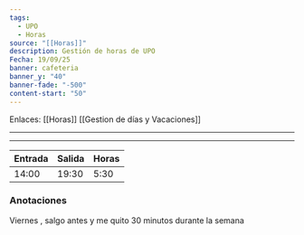 ```yaml
---
tags:
  - UPO
  - Horas
source: "[[Horas]]"
description: Gestión de horas de UPO
Fecha: 19/09/25
banner: cafeteria
banner_y: "40"
banner-fade: "-500"
content-start: "50"
---
```

Enlaces: [[Horas]]    [[Gestion de días y Vacaciones]]


---
----




| Entrada | Salida | Horas |
| ------- | ------ | ----- |
| 14:00   | 19:30  | 5:30  |




### Anotaciones
Viernes , salgo antes y me quito 30 minutos durante la semana